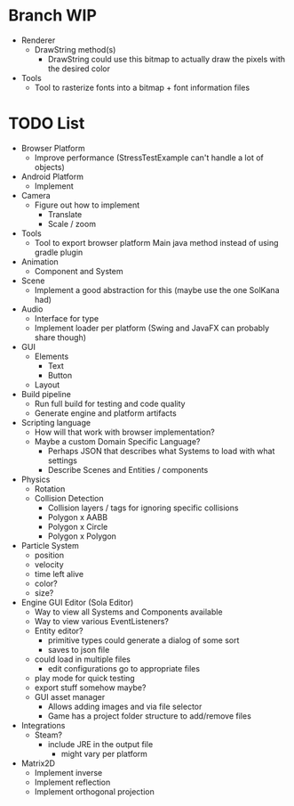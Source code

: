 # Branch WIP
* Renderer
  * DrawString method(s)
    * DrawString could use this bitmap to actually draw the pixels with the desired color
* Tools
  * Tool to rasterize fonts into a bitmap + font information files


# TODO List
* Browser Platform
  * Improve performance (StressTestExample can't handle a lot of objects)
* Android Platform
  * Implement
* Camera
  * Figure out how to implement
    * Translate
    * Scale / zoom
* Tools
  * Tool to export browser platform Main java method instead of using gradle plugin
* Animation
  * Component and System
* Scene
  * Implement a good abstraction for this (maybe use the one SolKana had)
* Audio
  * Interface for type
  * Implement loader per platform (Swing and JavaFX can probably share though)
* GUI
  * Elements
    * Text
    * Button
  * Layout
* Build pipeline
  * Run full build for testing and code quality
  * Generate engine and platform artifacts
* Scripting language
  * How will that work with browser implementation?
  * Maybe a custom Domain Specific Language?
    * Perhaps JSON that describes what Systems to load with what settings
    * Describe Scenes and Entities / components
* Physics
  * Rotation
  * Collision Detection
    * Collision layers / tags for ignoring specific collisions
    * Polygon x AABB
    * Polygon x Circle
    * Polygon x Polygon
* Particle System
  * position
  * velocity
  * time left alive
  * color?
  * size?
* Engine GUI Editor (Sola Editor)
  * Way to view all Systems and Components available
  * Way to view various EventListeners?
  * Entity editor?
    * primitive types could generate a dialog of some sort
    * saves to json file
  * could load in multiple files
    * edit configurations go to appropriate files
  * play mode for quick testing
  * export stuff somehow maybe?
  * GUI asset manager
    * Allows adding images and via file selector
    * Game has a project folder structure to add/remove files
* Integrations
  * Steam?
    * include JRE in the output file
      * might vary per platform
* Matrix2D
  * Implement inverse
  * Implement reflection
  * Implement orthogonal projection
